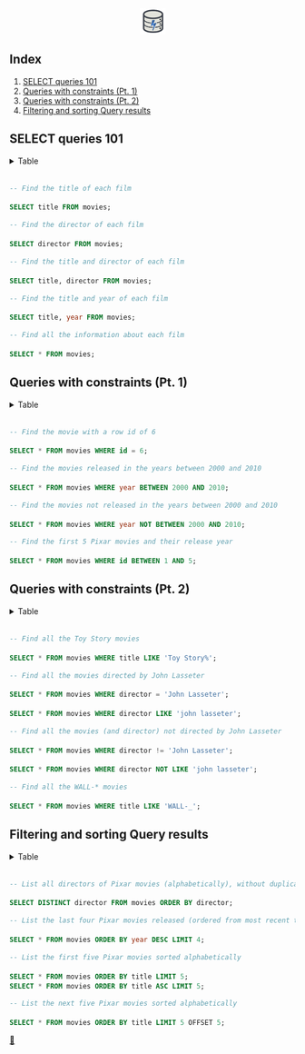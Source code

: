 <div align="center">
    <a href="https://sqlbolt.com/" target="_blank">
        <img alt="logo" height="45" src="https://raw.githubusercontent.com/FJrodafo/University/main/Languages/SQL/SQLBolt/Assets/Logo.png" />
    </a>
</div>

## Index

1. [SELECT queries 101](#select-queries-101)
2. [Queries with constraints (Pt. 1)](#queries-with-constraints-pt-1)
3. [Queries with constraints (Pt. 2)](#queries-with-constraints-pt-2)
4. [Filtering and sorting Query results]()

## SELECT queries 101

<details>
<summary>Table</summary>

| id  | title               | director       | year | length_minutes |
| --- | ------------------- | -------------- | ---- | -------------- |
| 1   | Toy Story           | John Lasseter  | 1995 | 81             |
| 2   | A Bug's Life        | John Lasseter  | 1998 | 95             |
| 3   | Toy Story 2         | John Lasseter  | 1999 | 93             |
| 4   | Monsters, Inc.      | Pete Docter    | 2001 | 92             |
| 5   | Finding Nemo        | Andrew Stanton | 2003 | 107            |
| 6   | The Incredibles     | Brad Bird      | 2004 | 116            |
| 7   | Cars                | John Lasseter  | 2006 | 117            |
| 8   | Ratatouille         | Brad Bird      | 2007 | 115            |
| 9   | WALL-E              | Andrew Stanton | 2008 | 104            |
| 10  | Up                  | Pete Docter    | 2009 | 101            |
| 11  | Toy Story 3         | Lee Unkrich    | 2010 | 103            |
| 12  | Cars 2              | John Lasseter  | 2011 | 120            |
| 13  | Brave               | Brenda Chapman | 2012 | 102            |
| 14  | Monsters University | Dan Scanlon    | 2013 | 110            |
</details>
<br />

```sql
-- Find the title of each film

SELECT title FROM movies;
```

```sql
-- Find the director of each film

SELECT director FROM movies;
```

```sql
-- Find the title and director of each film

SELECT title, director FROM movies;
```

```sql
-- Find the title and year of each film

SELECT title, year FROM movies;
```

```sql
-- Find all the information about each film

SELECT * FROM movies;
```

## Queries with constraints (Pt. 1)

<details>
<summary>Table</summary>

| id  | title               | director       | year | length_minutes |
| --- | ------------------- | -------------- | ---- | -------------- |
| 1   | Toy Story           | John Lasseter  | 1995 | 81             |
| 2   | A Bug's Life        | John Lasseter  | 1998 | 95             |
| 3   | Toy Story 2         | John Lasseter  | 1999 | 93             |
| 4   | Monsters, Inc.      | Pete Docter    | 2001 | 92             |
| 5   | Finding Nemo        | Andrew Stanton | 2003 | 107            |
| 6   | The Incredibles     | Brad Bird      | 2004 | 116            |
| 7   | Cars                | John Lasseter  | 2006 | 117            |
| 8   | Ratatouille         | Brad Bird      | 2007 | 115            |
| 9   | WALL-E              | Andrew Stanton | 2008 | 104            |
| 10  | Up                  | Pete Docter    | 2009 | 101            |
| 11  | Toy Story 3         | Lee Unkrich    | 2010 | 103            |
| 12  | Cars 2              | John Lasseter  | 2011 | 120            |
| 13  | Brave               | Brenda Chapman | 2012 | 102            |
| 14  | Monsters University | Dan Scanlon    | 2013 | 110            |
</details>
<br />

```sql
-- Find the movie with a row id of 6

SELECT * FROM movies WHERE id = 6;
```

```sql
-- Find the movies released in the years between 2000 and 2010

SELECT * FROM movies WHERE year BETWEEN 2000 AND 2010;
```

```sql
-- Find the movies not released in the years between 2000 and 2010

SELECT * FROM movies WHERE year NOT BETWEEN 2000 AND 2010;
```

```sql
-- Find the first 5 Pixar movies and their release year

SELECT * FROM movies WHERE id BETWEEN 1 AND 5;
```

## Queries with constraints (Pt. 2)

<details>
<summary>Table</summary>

| id  | title               | director       | year | length_minutes |
| --- | ------------------- | -------------- | ---- | -------------- |
| 1   | Toy Story           | John Lasseter  | 1995 | 81             |
| 2   | A Bug's Life        | John Lasseter  | 1998 | 95             |
| 3   | Toy Story 2         | John Lasseter  | 1999 | 93             |
| 4   | Monsters, Inc.      | Pete Docter    | 2001 | 92             |
| 5   | Finding Nemo        | Andrew Stanton | 2003 | 107            |
| 6   | The Incredibles     | Brad Bird      | 2004 | 116            |
| 7   | Cars                | John Lasseter  | 2006 | 117            |
| 8   | Ratatouille         | Brad Bird      | 2007 | 115            |
| 9   | WALL-E              | Andrew Stanton | 2008 | 104            |
| 10  | Up                  | Pete Docter    | 2009 | 101            |
| 11  | Toy Story 3         | Lee Unkrich    | 2010 | 103            |
| 12  | Cars 2              | John Lasseter  | 2011 | 120            |
| 13  | Brave               | Brenda Chapman | 2012 | 102            |
| 14  | Monsters University | Dan Scanlon    | 2013 | 110            |
| 87  | WALL-G              | Brenda Chapman | 2042 | 97             |
</details>
<br />

```sql
-- Find all the Toy Story movies

SELECT * FROM movies WHERE title LIKE 'Toy Story%';
```

```sql
-- Find all the movies directed by John Lasseter

SELECT * FROM movies WHERE director = 'John Lasseter';

SELECT * FROM movies WHERE director LIKE 'john lasseter';
```

```sql
-- Find all the movies (and director) not directed by John Lasseter

SELECT * FROM movies WHERE director != 'John Lasseter';

SELECT * FROM movies WHERE director NOT LIKE 'john lasseter';
```

```sql
-- Find all the WALL-* movies

SELECT * FROM movies WHERE title LIKE 'WALL-_';
```

## Filtering and sorting Query results

<details>
<summary>Table</summary>

| id  | title               | director       | year | length_minutes |
| --- | ------------------- | -------------- | ---- | -------------- |
| 1   | Cars 2              | John Lasseter  | 2011 | 120            |
| 2   | Up                  | Pete Docter    | 2009 | 101            |
| 3   | Finding Nemo        | Andrew Stanton | 2003 | 107            |
| 4   | Ratatouille         | Brad Bird      | 2007 | 115            |
| 5   | WALL-E              | Andrew Stanton | 2008 | 104            |
| 6   | Toy Story           | John Lasseter  | 1995 | 81             |
| 7   | A Bug's Life        | John Lasseter  | 1998 | 95             |
| 8   | Toy Story 2         | John Lasseter  | 1999 | 93             |
| 9   | Brave               | Brenda Chapman | 2012 | 102            |
| 10  | Monsters University | Dan Scanlon    | 2013 | 110            |
| 11  | Monsters, Inc.      | Pete Docter    | 2001 | 92             |
| 12  | Cars                | John Lasseter  | 2006 | 117            |
| 13  | Toy Story 3         | Lee Unkrich    | 2010 | 103            |
| 14  | The Incredibles     | Brad Bird      | 2004 | 116            |
</details>
<br />

```sql
-- List all directors of Pixar movies (alphabetically), without duplicates

SELECT DISTINCT director FROM movies ORDER BY director;
```

```sql
-- List the last four Pixar movies released (ordered from most recent to least)

SELECT * FROM movies ORDER BY year DESC LIMIT 4;
```

```sql
-- List the first five Pixar movies sorted alphabetically

SELECT * FROM movies ORDER BY title LIMIT 5;
SELECT * FROM movies ORDER BY title ASC LIMIT 5;
```

```sql
-- List the next five Pixar movies sorted alphabetically

SELECT * FROM movies ORDER BY title LIMIT 5 OFFSET 5;
```

<link rel="stylesheet" href="./../../../README.css">
<a class="scrollup" href="#top">&#x1F53C</a>